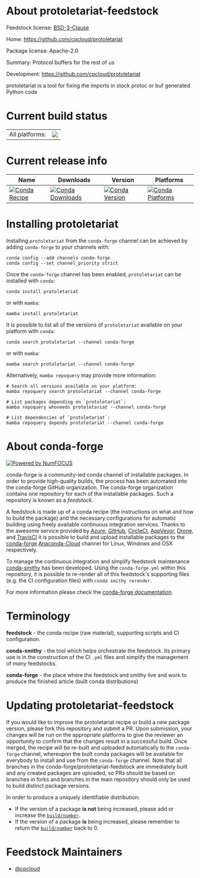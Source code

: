 About protoletariat-feedstock
=============================

Feedstock license: [BSD-3-Clause](https://github.com/conda-forge/protoletariat-feedstock/blob/main/LICENSE.txt)

Home: https://github.com/cpcloud/protoletariat

Package license: Apache-2.0

Summary: Protocol buffers for the rest of us

Development: https://github.com/cpcloud/protoletariat

protoletariat is a tool for fixing the imports in stock protoc or buf
generated Python code


Current build status
====================


<table><tr><td>All platforms:</td>
    <td>
      <a href="https://dev.azure.com/conda-forge/feedstock-builds/_build/latest?definitionId=14663&branchName=main">
        <img src="https://dev.azure.com/conda-forge/feedstock-builds/_apis/build/status/protoletariat-feedstock?branchName=main">
      </a>
    </td>
  </tr>
</table>

Current release info
====================

| Name | Downloads | Version | Platforms |
| --- | --- | --- | --- |
| [![Conda Recipe](https://img.shields.io/badge/recipe-protoletariat-green.svg)](https://anaconda.org/conda-forge/protoletariat) | [![Conda Downloads](https://img.shields.io/conda/dn/conda-forge/protoletariat.svg)](https://anaconda.org/conda-forge/protoletariat) | [![Conda Version](https://img.shields.io/conda/vn/conda-forge/protoletariat.svg)](https://anaconda.org/conda-forge/protoletariat) | [![Conda Platforms](https://img.shields.io/conda/pn/conda-forge/protoletariat.svg)](https://anaconda.org/conda-forge/protoletariat) |

Installing protoletariat
========================

Installing `protoletariat` from the `conda-forge` channel can be achieved by adding `conda-forge` to your channels with:

```
conda config --add channels conda-forge
conda config --set channel_priority strict
```

Once the `conda-forge` channel has been enabled, `protoletariat` can be installed with `conda`:

```
conda install protoletariat
```

or with `mamba`:

```
mamba install protoletariat
```

It is possible to list all of the versions of `protoletariat` available on your platform with `conda`:

```
conda search protoletariat --channel conda-forge
```

or with `mamba`:

```
mamba search protoletariat --channel conda-forge
```

Alternatively, `mamba repoquery` may provide more information:

```
# Search all versions available on your platform:
mamba repoquery search protoletariat --channel conda-forge

# List packages depending on `protoletariat`:
mamba repoquery whoneeds protoletariat --channel conda-forge

# List dependencies of `protoletariat`:
mamba repoquery depends protoletariat --channel conda-forge
```


About conda-forge
=================

[![Powered by
NumFOCUS](https://img.shields.io/badge/powered%20by-NumFOCUS-orange.svg?style=flat&colorA=E1523D&colorB=007D8A)](https://numfocus.org)

conda-forge is a community-led conda channel of installable packages.
In order to provide high-quality builds, the process has been automated into the
conda-forge GitHub organization. The conda-forge organization contains one repository
for each of the installable packages. Such a repository is known as a *feedstock*.

A feedstock is made up of a conda recipe (the instructions on what and how to build
the package) and the necessary configurations for automatic building using freely
available continuous integration services. Thanks to the awesome service provided by
[Azure](https://azure.microsoft.com/en-us/services/devops/), [GitHub](https://github.com/),
[CircleCI](https://circleci.com/), [AppVeyor](https://www.appveyor.com/),
[Drone](https://cloud.drone.io/welcome), and [TravisCI](https://travis-ci.com/)
it is possible to build and upload installable packages to the
[conda-forge](https://anaconda.org/conda-forge) [Anaconda-Cloud](https://anaconda.org/)
channel for Linux, Windows and OSX respectively.

To manage the continuous integration and simplify feedstock maintenance
[conda-smithy](https://github.com/conda-forge/conda-smithy) has been developed.
Using the ``conda-forge.yml`` within this repository, it is possible to re-render all of
this feedstock's supporting files (e.g. the CI configuration files) with ``conda smithy rerender``.

For more information please check the [conda-forge documentation](https://conda-forge.org/docs/).

Terminology
===========

**feedstock** - the conda recipe (raw material), supporting scripts and CI configuration.

**conda-smithy** - the tool which helps orchestrate the feedstock.
                   Its primary use is in the construction of the CI ``.yml`` files
                   and simplify the management of *many* feedstocks.

**conda-forge** - the place where the feedstock and smithy live and work to
                  produce the finished article (built conda distributions)


Updating protoletariat-feedstock
================================

If you would like to improve the protoletariat recipe or build a new
package version, please fork this repository and submit a PR. Upon submission,
your changes will be run on the appropriate platforms to give the reviewer an
opportunity to confirm that the changes result in a successful build. Once
merged, the recipe will be re-built and uploaded automatically to the
`conda-forge` channel, whereupon the built conda packages will be available for
everybody to install and use from the `conda-forge` channel.
Note that all branches in the conda-forge/protoletariat-feedstock are
immediately built and any created packages are uploaded, so PRs should be based
on branches in forks and branches in the main repository should only be used to
build distinct package versions.

In order to produce a uniquely identifiable distribution:
 * If the version of a package **is not** being increased, please add or increase
   the [``build/number``](https://docs.conda.io/projects/conda-build/en/latest/resources/define-metadata.html#build-number-and-string).
 * If the version of a package **is** being increased, please remember to return
   the [``build/number``](https://docs.conda.io/projects/conda-build/en/latest/resources/define-metadata.html#build-number-and-string)
   back to 0.

Feedstock Maintainers
=====================

* [@cpcloud](https://github.com/cpcloud/)

